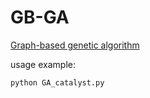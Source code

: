# GB-GA
[Graph-based genetic algorithm](http://dx.doi.org/10.1039/C8SC05372C)

usage example:

```
python GA_catalyst.py
```
